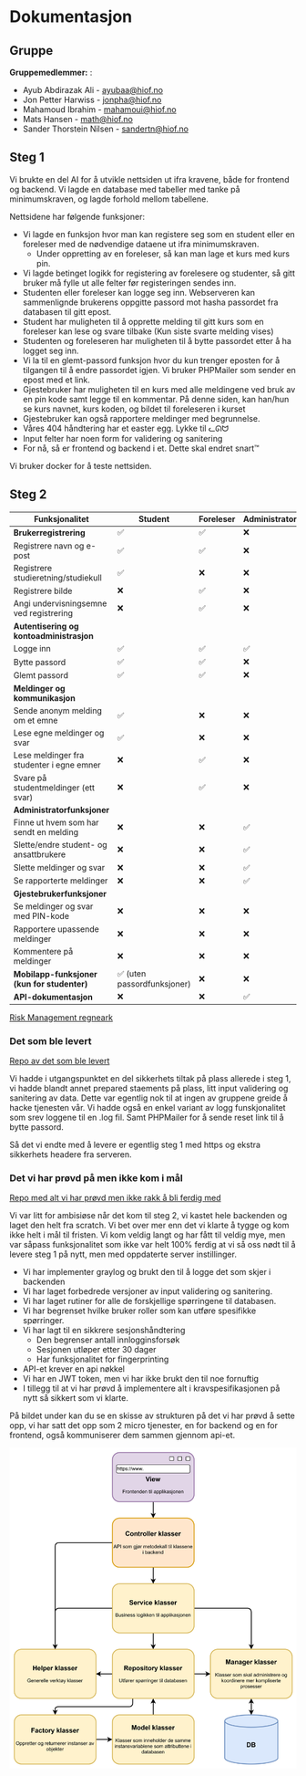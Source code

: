 # Dokumentasjon

## Gruppe

**Gruppemedlemmer:**
:
* Ayub Abdirazak Ali - ayubaa@hiof.no
* Jon Petter Harwiss - jonpha@hiof.no
* Mahamoud Ibrahim - mahamoui@hiof.no
* Mats Hansen - math@hiof.no
* Sander Thorstein Nilsen - sandertn@hiof.no

## Steg 1
Vi brukte en del AI for å utvikle nettsiden ut ifra kravene, både for frontend og backend. Vi lagde en database med tabeller med tanke på minimumskraven, og lagde forhold mellom tabellene.

Nettsidene har følgende funksjoner:
* Vi lagde en funksjon hvor man kan registere seg som en student eller en foreleser med de nødvendige dataene ut ifra minimumskraven.
    * Under oppretting av en foreleser, så kan man lage et kurs med kurs pin.
* Vi lagde betinget logikk for registering av forelesere og studenter, så gitt bruker må fylle ut alle felter før registeringen sendes inn.
* Studenten eller foreleser kan logge seg inn. Webserveren kan sammenlignde brukerens oppgitte passord mot hasha passordet fra databasen til gitt epost.
* Student har muligheten til å opprette melding til gitt kurs som en foreleser kan lese og svare tilbake (Kun siste svarte melding vises)
* Studenten og foreleseren har muligheten til å bytte passordet etter å ha logget seg inn.
* Vi la til en glemt-passord funksjon hvor du kun trenger eposten for å tilgangen til å endre passordet igjen. Vi bruker PHPMailer som sender en epost med et link.
* Gjestebruker har muligheten til en kurs med alle meldingene ved bruk av en pin kode samt legge til en kommentar. På denne siden, kan han/hun se kurs navnet, kurs koden, og bildet til foreleseren i kurset
* Gjestebruker kan også rapportere meldinger med begrunnelse.
* Våres 404 håndtering har et easter egg. Lykke til ᓚᘏᗢ
* Input felter har noen form for validering og sanitering
* For nå, så er frontend og backend i et. Dette skal endret snart™️

Vi bruker docker for å teste nettsiden.

## Steg 2

| Funksjonalitet                         | Student | Foreleser | Administrator | Gjestebruker |
|-----------------------------------------|---------|-----------|--------------|--------------|
| **Brukerregistrering**                  | ✅      | ✅        | ❌           | ❌           |
| Registrere navn og e-post               | ✅      | ✅        | ❌           | ❌           |
| Registrere studieretning/studiekull      | ✅      | ❌        | ❌           | ❌           |
| Registrere bilde                         | ❌      | ✅        | ❌           | ❌           |
| Angi undervisningsemne ved registrering  | ❌      | ✅        | ❌           | ❌           |
| **Autentisering og kontoadministrasjon** |         |           |              |              |
| Logge inn                                | ✅      | ✅        | ✅           | ❌           |
| Bytte passord                            | ✅      | ✅        | ❌           | ❌           |
| Glemt passord                            | ✅      | ✅        | ❌           | ❌           |
| **Meldinger og kommunikasjon**           |         |           |              |              |
| Sende anonym melding om et emne          | ✅      | ❌        | ❌           | ❌           |
| Lese egne meldinger og svar              | ✅      | ❌        | ❌           | ❌           |
| Lese meldinger fra studenter i egne emner| ❌      | ✅        | ❌           | ❌           |
| Svare på studentmeldinger (ett svar)     | ❌      | ✅        | ❌           | ❌           |
| **Administratorfunksjoner**              |         |           |              |              |
| Finne ut hvem som har sendt en melding   | ❌      | ❌        | ✅           | ❌           |
| Slette/endre student- og ansattbrukere   | ❌      | ❌        | ✅           | ❌           |
| Slette meldinger og svar                 | ❌      | ❌        | ✅           | ❌           |
| Se rapporterte meldinger                 | ❌      | ❌        | ✅           | ❌           |
| **Gjestebrukerfunksjoner**               |         |           |              |              |
| Se meldinger og svar med PIN-kode        | ❌      | ❌        | ❌           | ✅           |
| Rapportere upassende meldinger           | ❌      | ❌        | ❌           | ✅           |
| Kommentere på meldinger                  | ❌      | ❌        | ❌           | ✅           |
| **Mobilapp-funksjoner (kun for studenter)** | ✅ (uten passordfunksjoner) | ❌ | ❌ | ❌ |
| **API-dokumentasjon**                     | ❌      | ❌        | ✅           | ❌           |

[Risk Management regneark](https://docs.google.com/spreadsheets/d/1ZZaXRinwKW2zdoBFIOjep6W1I5B51jLRdOeJP1Hkgjw/edit?gid=0#gid=0)

### Det som ble levert
[Repo av det som ble levert](https://github.com/Datasikkerhet-i-utvikling-og-drift-2025/Prosjekt)

Vi hadde i utgangspunktet en del sikkerhets tiltak på plass allerede i steg 1, vi hadde blandt annet prepared staements på plass, litt input validering og sanitering av data. 
Dette var egentlig nok til at ingen av gruppene greide å hacke tjenesten vår. Vi hadde også en enkel variant av logg funskjonalitet som srev loggene til en .log fil. Samt PHPMailer for å sende reset link til å bytte passord.

Så det vi endte med å levere er egentlig steg 1 med https og ekstra sikkerhets headere fra serveren.

### Det vi har prøvd på men ikke kom i mål
[Repo med alt vi har prøvd men ikke rakk å bli ferdig med](https://github.com/Datasikkerhet-i-utvikling-og-drift-2025/Prosjekt/tree/refactor/WebApp)

Vi var litt for ambisiøse når det kom til steg 2, vi kastet hele backenden og laget den helt fra scratch. Vi bet over mer enn det vi klarte å tygge og kom ikke helt i mål til fristen.
Vi kom veldig langt og har fått til veldig mye, men var såpass funksjonalitet som ikke var helt 100% ferdig at vi så oss nødt til å levere steg 1 på nytt, men med oppdaterte server instillinger.

* Vi har implementer graylog og brukt den til å logge det som skjer i backenden
* Vi har laget forbedrede versjoner av input validering og sanitering.
* Vi har laget rutiner for alle de forskjellige spørringene til databasen.
* Vi har begrenset hvilke bruker roller som kan utføre spesifikke spørringer.
* Vi har lagt til en sikkrere sesjonshåndtering 
  * Den begrenser antall innlogginsforsøk 
  * Sesjonen utløper etter 30 dager
  * Har funksjonalitet for fingerprinting
* API-et krever en api nøkkel
* Vi har en JWT token, men vi har ikke brukt den til noe fornuftig
* I tillegg til at vi har prøvd å implementere alt i kravspesifikasjonen på nytt så sikkert som vi klarte.

På bildet under kan du se en skisse av strukturen på det vi har prøvd å sette opp, vi har satt det opp som 2 micro tjenester, en for backend og en for frontend, også kommuniserer dem sammen gjennom api-et.

![Alt text](../../pictures/DatasikkerhetIUtviklingOgDriftArkitektur.png)

